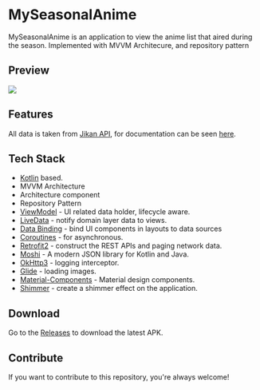 # MySeasonalAnime

MySeasonalAnime is an application to view the anime list that aired during the season. 
Implemented with MVVM Architecure, and repository pattern

## Preview
<img src="/preview/20220607_194732.gif" align="center"/>

## Features
All data is taken from [Jikan API](https://jikan.moe), for documentation can be seen [here](https://docs.api.jikan.moe/).

## Tech Stack
- [Kotlin](https://kotlinlang.org/)  based.
- MVVM Architecture
- Architecture component
- Repository Pattern
- [ViewModel](https://developer.android.com/topic/libraries/architecture/viewmodel) - UI related data holder, lifecycle aware.
- [LiveData](https://developer.android.com/topic/libraries/architecture/livedata) - notify domain layer data to views.
- [Data Binding](https://developer.android.com/topic/libraries/data-binding) - bind UI components in layouts to data sources
- [Coroutines](https://github.com/Kotlin/kotlinx.coroutines) - for asynchronous.
- [Retrofit2](https://github.com/square/retrofit)  - construct the REST APIs and paging network data.
- [Moshi](https://github.com/square/moshi) - A modern JSON library for Kotlin and Java.
- [OkHttp3](https://square.github.io/okhttp/) - logging interceptor.
- [Glide](https://github.com/bumptech/glide) - loading images.
- [Material-Components](https://github.com/material-components/material-components-android)  - Material design components.
- [Shimmer](https://facebook.github.io/shimmer-android/) - create a shimmer effect on the application.

## Download
Go to the [Releases](https://github.com/irawan-r/my-seasonal-anime/releases) to download the latest APK.

## Contribute
If you want to contribute to this repository, you're always welcome!
